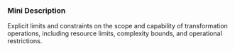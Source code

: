### Mini Description

Explicit limits and constraints on the scope and capability of transformation operations, including resource limits, complexity bounds, and operational restrictions.
